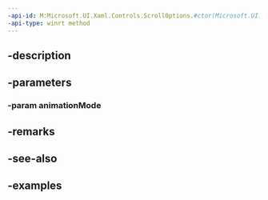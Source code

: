 ```yaml
---
-api-id: M:Microsoft.UI.Xaml.Controls.ScrollOptions.#ctor(Microsoft.UI.Xaml.Controls.AnimationMode)
-api-type: winrt method
---
```


## -description

## -parameters

### -param animationMode

## -remarks

## -see-also

## -examples

